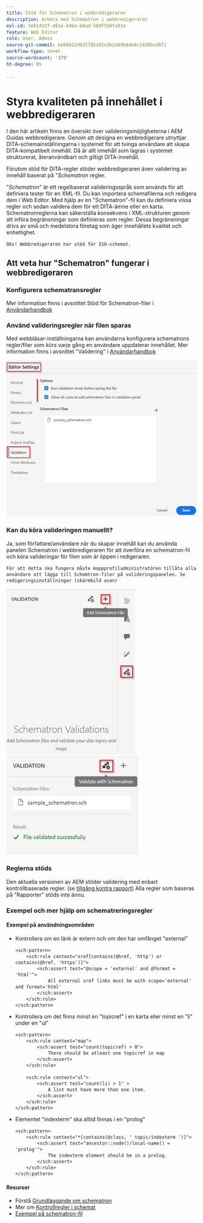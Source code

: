 ```yaml
---
title: Stöd för Schematron i webbredigeraren
description: Arbeta med Schematron i webbredigeraren
exl-id: 3e61432f-d81e-446e-b0ad-560f5b9fa91a
feature: Web Editor
role: User, Admin
source-git-commit: be06612d832785a91a3b2a89b84e0c2438ba30f2
workflow-type: tm+mt
source-wordcount: '379'
ht-degree: 0%

---
```


# Styra kvaliteten på innehållet i webbredigeraren

I den här artikeln finns en översikt över valideringsmöjligheterna i AEM Guidas webbredigerare.
Genom att designa en webbredigerare utnyttjar DITA-schemainställningarna i systemet för att tvinga användare att skapa DITA-kompatibelt innehåll. Då är allt innehåll som lagras i systemet strukturerat, återanvändbart och giltigt DITA-innehåll.

Förutom stöd för DITA-regler stöder webbredigeraren även validering av innehåll baserat på &quot;*Schematron* regler.

&quot;*Schematron*&quot; är ett regelbaserat valideringsspråk som används för att definiera tester för en XML-fil. Du kan importera schemafilerna och redigera dem i Web Editor. Med hjälp av en &quot;Schematron&quot;-fil kan du definiera vissa regler och sedan validera dem för ett DITA-ämne eller en karta. Schematronreglerna kan säkerställa konsekvens i XML-strukturen genom att införa begränsningar som definieras som regler. Dessa begränsningar drivs av små och medelstora företag som äger innehållets kvalitet och enhetlighet.

    Obs! Webbredigeraren har stöd för ISO-schemat.


## Att veta hur &quot;Schematron&quot; fungerar i webbredigeraren

### Konfigurera schematransregler

Mer information finns i avsnittet Stöd för Schematron-filer i [Användarhandbok](https://helpx.adobe.com/content/dam/help/en/xml-documentation-solution/4-2/Adobe-Experience-Manager-Guides_UUID_User-Guide_EN.pdf#page=148)


### Använd valideringsregler när filen sparas

Med webbläsar-inställningarna kan användarna konfigurera schematrons regler/filer som körs varje gång en användare uppdaterar innehållet. Mer information finns i avsnittet &quot;Validering&quot; i [Användarhandbok](https://helpx.adobe.com/content/dam/help/en/xml-documentation-solution/4-2/Adobe-Experience-Manager-Guides_UUID_User-Guide_EN.pdf#page=58)

![Ange regler från webbredigeringsinställningar](../../../assets/authoring/schematron-editorsettings-validation-tab.png)


### Kan du köra valideringen manuellt?

Ja, som författare/användare när du skapar innehåll kan du använda panelen Schematron i webbredigeraren för att överföra en schematron-fil och köra valideringar för filen som är öppen i redigeraren.

    För att detta ska fungera måste mappprofiladministratören tillåta alla användare att lägga till Schemtron-filer på valideringspanelen. Se redigeringsinställningar (skärmbild ovan)

![Välj Schematron-fil](../../../assets/authoring/schematron-rightpanel-validation-addsch.png)
![Kör validering](../../../assets/authoring/schematron-rightpanel-validation-runsch.png)


### Reglerna stöds

Den aktuella versionen av AEM stöder validering med enbart kontrollbaserade regler. (se [tillgång kontra rapport](https://schematron.com/document/205.html)) Alla regler som baseras på &quot;Rapporter&quot; stöds inte ännu.


### Exempel och mer hjälp om schematreringsregler

#### Exempel på användningsområden

- Kontrollera om en länk är extern och om den har omfånget &quot;external&quot;

  ```
  <sch:pattern>
      <sch:rule context="xref[contains(@href, 'http') or contains(@href, 'https')]">
          <sch:assert test="@scope = 'external' and @format = 'html'">
              All external xref links must be with scope='external' and format='html'
          </sch:assert>
      </sch:rule>
  </sch:pattern>
  ```

- Kontrollera om det finns minst en &quot;topicref&quot; i en karta eller minst en &quot;li&quot; under en &quot;ul&quot;

  ```
  <sch:pattern>
      <sch:rule context="map">
          <sch:assert test="count(topicref) > 0">
              There should be atleast one topicref in map
          </sch:assert>
      </sch:rule>
  
      <sch:rule context="ul">
          <sch:assert test="count(li) > 1" >
              A list must have more than one item.
          </sch:assert>
      </sch:rule>
  </sch:pattern>
  ```

- Elementet &quot;indexterm&quot; ska alltid finnas i en &quot;prolog&quot;

  ```
  <sch:pattern>
      <sch:rule context="*[contains(@class, ' topic/indexterm ')]">
          <sch:assert test="ancestor::node()/local-name() = 'prolog'">
              The indexterm element should be in a prolog.
          </sch:assert>
      </sch:rule>
  </sch:pattern>
  ```

#### Resurser

- Förstå  [Grundläggande om schematron](https://da2022.xatapult.com/#what-is-schematron)
- Mer om [Kontrollregler i schemat](https://www.xml.com/pub/a/2003/11/12/schematron.html#Assertions)
- [Exempel på schematron-fil](../../../assets/authoring/sample_schematron.sch)
